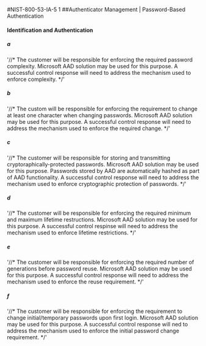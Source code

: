 #NIST-800-53-IA-5 1
##Authenticator Management | Password-Based Authentication

#### Identification and Authentication

##### a
'//*
The customer will be responsible for enforcing the required password
complexity. Microsoft AAD solution may be used for this purpose. A
successful control response will need to address the mechanism used
to enforce complexity.
*/'


##### b
'//*
The custom will be responsible for enforcing the requirement to change
at least one character when changing passwords. Microsoft AAD solution
may be used for this purpose. A successful control response will need
to address the mechanism used to enforce the required change.
*/'


##### c
'//*
The customer will be responsible for storing and transmitting
cryptoraphically-protected passwords. Microsoft AAD solution may be
used for this purpose. Passwords stored by AAD are automatically
hashed as part of AAD functionality. A successful control response
will need to address the mechanism used to enforce
cryptographic protection of passwords.
*/'


##### d
'//*
The customer will be responsible for enforcing the required minimum
and maximum lifetime restructions. Microsoft AAD solution may be used
for this purpose. A successful control respinse will need to address
the mechanism used to enforce lifetime restrictions.
*/'


##### e
'//*
The customer will be responsible for enforcing the required number of
generations before password reuse. Microsoft AAD solution may be used
for this purpose. A successful control response will need to address
the mechanism used to enforce the reuse requirement.
*/'


##### f
'//*
The customer will be responsible for enforcing the requirement to
change initial/temporary passwords upon first login. Microsoft AAD
solution may be used for this purpose. A successful control response
will ned to address the mechanism used to enforce the initial password
change requirement.
*/'


